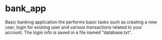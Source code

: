 # bank_app
Basic banking application the performs basic tasks such as creating a new user, login for existing user and various transactions related to your account.
The login info is saved in a file named "database.txt". 